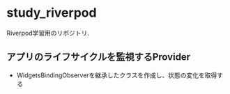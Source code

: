 # study_riverpod

Riverpod学習用のリポジトリ.

## アプリのライフサイクルを監視するProvider

* WidgetsBindingObserverを継承したクラスを作成し、状態の変化を取得する
